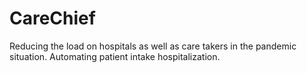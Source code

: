 # CareChief
Reducing the load on hospitals as well as care takers in the pandemic situation. Automating patient intake hospitalization.
